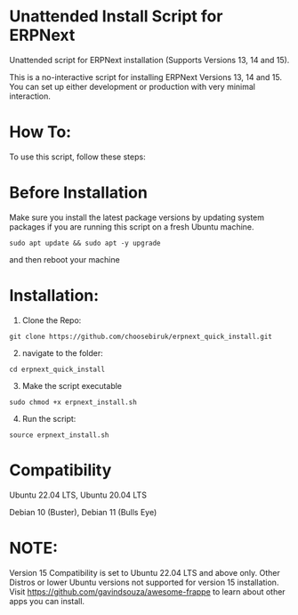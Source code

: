 # Unattended Install Script for ERPNext
Unattended script for ERPNext installation (Supports Versions 13, 14 and 15).

This is a no-interactive script for installing ERPNext Versions 13, 14 and 15. You can set up either development or production with very minimal interaction.

# How To:
To use this script, follow these steps:

# Before Installation

Make sure you install the latest package versions by updating system packages if you are running this script on a fresh Ubuntu machine.

```
sudo apt update && sudo apt -y upgrade
```
and then reboot your machine 

# Installation:

1. Clone the Repo:
```
git clone https://github.com/choosebiruk/erpnext_quick_install.git
```
2. navigate to the folder:
```
cd erpnext_quick_install
```
3. Make the script executable
```
sudo chmod +x erpnext_install.sh
```
4. Run the script:
```
source erpnext_install.sh
```
# Compatibility

Ubuntu 22.04 LTS,
Ubuntu 20.04 LTS

Debian 10 (Buster),
Debian 11 (Bulls Eye)

# NOTE:

Version 15 Compatibility is set to Ubuntu 22.04 LTS and above only. Other Distros or lower Ubuntu versions not supported for version 15 installation.
Visit https://github.com/gavindsouza/awesome-frappe to learn about other apps you can install.

